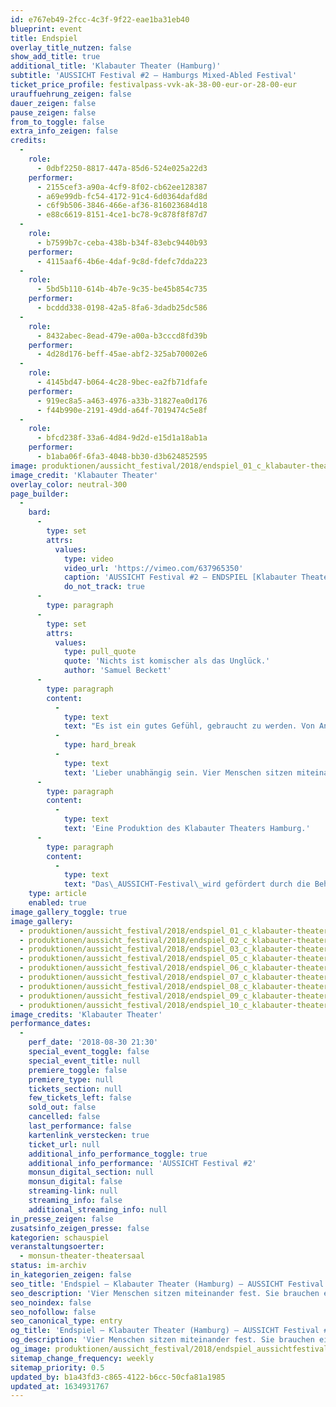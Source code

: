 ```yaml
---
id: e767eb49-2fcc-4c3f-9f22-eae1ba31eb40
blueprint: event
title: Endspiel
overlay_title_nutzen: false
show_add_title: true
additional_title: 'Klabauter Theater (Hamburg)'
subtitle: 'AUSSICHT Festival #2 – Hamburgs Mixed-Abled Festival'
ticket_price_profile: festivalpass-vvk-ak-38-00-eur-or-28-00-eur
urauffuehrung_zeigen: false
dauer_zeigen: false
pause_zeigen: false
from_to_toggle: false
extra_info_zeigen: false
credits:
  -
    role:
      - 0dbf2250-8817-447a-85d6-524e025a22d3
    performer:
      - 2155cef3-a90a-4cf9-8f02-cb62ee128387
      - a69e99db-fc54-4172-91c4-6d0364dafd8d
      - c6f9b506-3846-466e-af36-816023684d18
      - e88c6619-8151-4ce1-bc78-9c878f8f87d7
  -
    role:
      - b7599b7c-ceba-438b-b34f-83ebc9440b93
    performer:
      - 4115aaf6-4b6e-4daf-9c8d-fdefc7dda223
  -
    role:
      - 5bd5b110-614b-4b7e-9c35-be45b854c735
    performer:
      - bcddd338-0198-42a5-8fa6-3dadb25dc586
  -
    role:
      - 8432abec-8ead-479e-a00a-b3cccd8fd39b
    performer:
      - 4d28d176-beff-45ae-abf2-325ab70002e6
  -
    role:
      - 4145bd47-b064-4c28-9bec-ea2fb71dfafe
    performer:
      - 919ec8a5-a463-4976-a33b-31827ea0d176
      - f44b990e-2191-49dd-a64f-7019474c5e8f
  -
    role:
      - bfcd238f-33a6-4d84-9d2d-e15d1a18ab1a
    performer:
      - b1aba06f-6fa3-4048-bb30-d3b624852595
image: produktionen/aussicht_festival/2018/endspiel_01_c_klabauter-theater.jpg
image_credit: 'Klabauter Theater'
overlay_color: neutral-300
page_builder:
  -
    bard:
      -
        type: set
        attrs:
          values:
            type: video
            video_url: 'https://vimeo.com/637965350'
            caption: 'AUSSICHT Festival #2 – ENDSPIEL [Klabauter Theater, Hamburg]'
            do_not_track: true
      -
        type: paragraph
      -
        type: set
        attrs:
          values:
            type: pull_quote
            quote: 'Nichts ist komischer als das Unglück.'
            author: 'Samuel Beckett'
      -
        type: paragraph
        content:
          -
            type: text
            text: "Es ist ein gutes Gefühl, gebraucht zu werden. Von Anderen. Ein gutes Gefühl. Und wenn man selbst mal Hilfe braucht? Nicht so gut. Ruckzuck beginnt ein Machtspiel.\_"
          -
            type: hard_break
          -
            type: text
            text: 'Lieber unabhängig sein. Vier Menschen sitzen miteinander fest. Sie brauchen einander und hassen das. Sie spielen ihre Stärken gegeneinander aus und leiden im Gegenzug unter den Machtdemonstrationen der anderen. Man dreht sich im Kreis, wie in einem Tanz, wie in einem Spiel. Es ist absurd und albern, manchmal komisch, oft schmerzhaft. Gewinnen kann in diesem Spiel nur, wer es aufgibt. Also, los. Gibst du auf? Du zuerst. Wir sind doch eh fast am Ende…'
      -
        type: paragraph
        content:
          -
            type: text
            text: 'Eine Produktion des Klabauter Theaters Hamburg.'
      -
        type: paragraph
        content:
          -
            type: text
            text: "Das\_AUSSICHT-Festival\_wird gefördert durch die Behörde für Kultur und Medien Hamburg, der ZEIT-Stiftung und der Claussen-Simon-Stiftung."
    type: article
    enabled: true
image_gallery_toggle: true
image_gallery:
  - produktionen/aussicht_festival/2018/endspiel_01_c_klabauter-theater.jpg
  - produktionen/aussicht_festival/2018/endspiel_02_c_klabauter-theater.jpg
  - produktionen/aussicht_festival/2018/endspiel_03_c_klabauter-theater.jpg
  - produktionen/aussicht_festival/2018/endspiel_05_c_klabauter-theater.jpg
  - produktionen/aussicht_festival/2018/endspiel_06_c_klabauter-theater.jpg
  - produktionen/aussicht_festival/2018/endspiel_07_c_klabauter-theater.jpg
  - produktionen/aussicht_festival/2018/endspiel_08_c_klabauter-theater.jpg
  - produktionen/aussicht_festival/2018/endspiel_09_c_klabauter-theater.jpg
  - produktionen/aussicht_festival/2018/endspiel_10_c_klabauter-theater.jpg
image_credits: 'Klabauter Theater'
performance_dates:
  -
    perf_date: '2018-08-30 21:30'
    special_event_toggle: false
    special_event_title: null
    premiere_toggle: false
    premiere_type: null
    tickets_section: null
    few_tickets_left: false
    sold_out: false
    cancelled: false
    last_performance: false
    kartenlink_verstecken: true
    ticket_url: null
    additional_info_performance_toggle: true
    additional_info_performance: 'AUSSICHT Festival #2'
    monsun_digital_section: null
    monsun_digital: false
    streaming-link: null
    streaming_info: false
    additional_streaming_info: null
in_presse_zeigen: false
zusatsinfo_zeigen_presse: false
kategorien: schauspiel
veranstaltungsoerter:
  - monsun-theater-theatersaal
status: im-archiv
in_kategorien_zeigen: false
seo_title: 'Endspiel – Klabauter Theater (Hamburg) – AUSSICHT Festival #2'
seo_description: 'Vier Menschen sitzen miteinander fest. Sie brauchen einander und hassen das.  Es ist absurd und albern. Gewinnen kann in diesem Spiel nur, wer es aufgibt.'
seo_noindex: false
seo_nofollow: false
seo_canonical_type: entry
og_title: 'Endspiel – Klabauter Theater (Hamburg) – AUSSICHT Festival #2'
og_description: 'Vier Menschen sitzen miteinander fest. Sie brauchen einander und hassen das.  Es ist absurd und albern. Gewinnen kann in diesem Spiel nur, wer es aufgibt.'
og_image: produktionen/aussicht_festival/2018/endspiel_aussichtfestival_social_media_image.jpg
sitemap_change_frequency: weekly
sitemap_priority: 0.5
updated_by: b1a43fd3-c865-4122-b6cc-50cfa81a1985
updated_at: 1634931767
---
```

